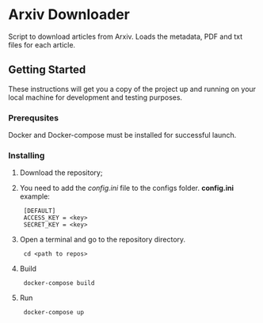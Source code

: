 # Arxiv Downloader
Script to download articles from Arxiv. Loads the metadata, PDF and 
txt files for each article.

## Getting Started
These instructions will get you a copy of the project up and running 
on your local machine for development and testing purposes.

### Prerequsites
Docker and Docker-compose must be installed for successful launch.

### Installing
1. Download the repository;

2. You need to add the *config.ini* file to the configs folder. **config.ini**  example:

	    [DEFAULT]
	    ACCESS_KEY = <key>
	    SECRET_KEY = <key>


4. Open a terminal and go to the repository directory.

		cd <path to repos>


5. Build

		docker-compose build


6. Run

		docker-compose up
